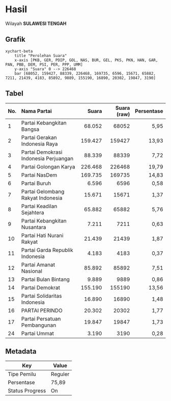 # Hasil

Wilayah **SULAWESI TENGAH**

## Grafik

```mermaid
xychart-beta
    title "Perolehan Suara"
    x-axis [PKB, GER, PDIP, GOL, NAS, BUR, GEL, PKS, PKN, HAN, GAR, PAN, PBB, DEM, PSI, PER, PPP, UMM]
    y-axis "Suara" 0 --> 226468
    bar [68052, 159427, 88339, 226468, 169735, 6596, 15671, 65882, 7211, 21439, 4183, 85892, 9889, 155190, 16890, 20302, 19847, 3190]
```

## Tabel

| No. | Nama Partai                           | Suara   | Suara (raw) | Persentase |
|:--- |:------------------------------------- | -------:| -----------:| ----------:|
| 1   | Partai Kebangkitan Bangsa             | 68.052  | 68052       | 5,95       |
| 2   | Partai Gerakan Indonesia Raya         | 159.427 | 159427      | 13,93      |
| 3   | Partai Demokrasi Indonesia Perjuangan | 88.339  | 88339       | 7,72       |
| 4   | Partai Golongan Karya                 | 226.468 | 226468      | 19,79      |
| 5   | Partai NasDem                         | 169.735 | 169735      | 14,83      |
| 6   | Partai Buruh                          | 6.596   | 6596        | 0,58       |
| 7   | Partai Gelombang Rakyat Indonesia     | 15.671  | 15671       | 1,37       |
| 8   | Partai Keadilan Sejahtera             | 65.882  | 65882       | 5,76       |
| 9   | Partai Kebangkitan Nusantara          | 7.211   | 7211        | 0,63       |
| 10  | Partai Hati Nurani Rakyat             | 21.439  | 21439       | 1,87       |
| 11  | Partai Garda Republik Indonesia       | 4.183   | 4183        | 0,37       |
| 12  | Partai Amanat Nasional                | 85.892  | 85892       | 7,51       |
| 13  | Partai Bulan Bintang                  | 9.889   | 9889        | 0,86       |
| 14  | Partai Demokrat                       | 155.190 | 155190      | 13,56      |
| 15  | Partai Solidaritas Indonesia          | 16.890  | 16890       | 1,48       |
| 16  | PARTAI PERINDO                        | 20.302  | 20302       | 1,77       |
| 17  | Partai Persatuan Pembangunan          | 19.847  | 19847       | 1,73       |
| 24  | Partai Ummat                          | 3.190   | 3190        | 0,28       |


## Metadata

| Key             | Value   |
| --------------- | ------- |
| Tipe Pemilu     | Reguler |
| Persentase      | 75,89   |
| Status Progress | On      |



